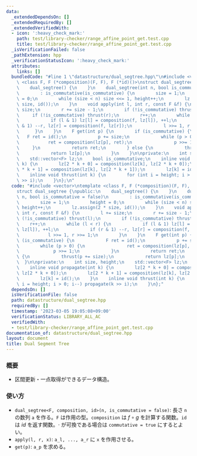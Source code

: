 ```yaml
---
data:
  _extendedDependsOn: []
  _extendedRequiredBy: []
  _extendedVerifiedWith:
  - icon: ':heavy_check_mark:'
    path: test/library-checker/range_affine_point_get.test.cpp
    title: test/library-checker/range_affine_point_get.test.cpp
  _isVerificationFailed: false
  _pathExtension: hpp
  _verificationStatusIcon: ':heavy_check_mark:'
  attributes:
    links: []
  bundledCode: "#line 1 \"datastructure/dual_segtree.hpp\"\n#include <vector>\ntemplate\
    \ <class F, F (*composition)(F, F), F (*id)()>\nstruct dual_segtree {\npublic:\n\
    \    dual_segtree() {\n    }\n    dual_segtree(int n, bool is_commutative = false)\n\
    \        : is_commutative(is_commutative) {\n        size = 1;\n        height\
    \ = 0;\n        while (size < n) size <<= 1, height++;\n        lz.assign(2 *\
    \ size, id());\n    }\n    void apply(int l, int r, const F &f) {\n        l +=\
    \ size;\n        r += size - 1;\n        if (!is_commutative) thrust(l);\n   \
    \     if (!is_commutative) thrust(r);\n        r++;\n        while (l < r) {\n\
    \            if (l & 1) lz[l] = composition(f, lz[l]), ++l;\n            if (r\
    \ & 1) --r, lz[r] = composition(f, lz[r]);\n            l >>= 1, r >>= 1;\n  \
    \      }\n    }\n    F get(int p) {\n        if (is_commutative) {\n         \
    \   F ret = id();\n            p += size;\n            while (p > 0) {\n     \
    \           ret = composition(lz[p], ret);\n                p >>= 1;\n       \
    \     }\n            return ret;\n        } else {\n            thrust(p += size);\n\
    \            return lz[p];\n        }\n    }\n\nprivate:\n    int size, height;\n\
    \    std::vector<F> lz;\n    bool is_commutative;\n    inline void propagate(int\
    \ k) {\n        lz[2 * k + 0] = composition(lz[k], lz[2 * k + 0]);\n        lz[2\
    \ * k + 1] = composition(lz[k], lz[2 * k + 1]);\n        lz[k] = id();\n    }\n\
    \    inline void thrust(int k) {\n        for (int i = height; i > 0; i--) propagate(k\
    \ >> i);\n    }\n};\n"
  code: "#include <vector>\ntemplate <class F, F (*composition)(F, F), F (*id)()>\n\
    struct dual_segtree {\npublic:\n    dual_segtree() {\n    }\n    dual_segtree(int\
    \ n, bool is_commutative = false)\n        : is_commutative(is_commutative) {\n\
    \        size = 1;\n        height = 0;\n        while (size < n) size <<= 1,\
    \ height++;\n        lz.assign(2 * size, id());\n    }\n    void apply(int l,\
    \ int r, const F &f) {\n        l += size;\n        r += size - 1;\n        if\
    \ (!is_commutative) thrust(l);\n        if (!is_commutative) thrust(r);\n    \
    \    r++;\n        while (l < r) {\n            if (l & 1) lz[l] = composition(f,\
    \ lz[l]), ++l;\n            if (r & 1) --r, lz[r] = composition(f, lz[r]);\n \
    \           l >>= 1, r >>= 1;\n        }\n    }\n    F get(int p) {\n        if\
    \ (is_commutative) {\n            F ret = id();\n            p += size;\n    \
    \        while (p > 0) {\n                ret = composition(lz[p], ret);\n   \
    \             p >>= 1;\n            }\n            return ret;\n        } else\
    \ {\n            thrust(p += size);\n            return lz[p];\n        }\n  \
    \  }\n\nprivate:\n    int size, height;\n    std::vector<F> lz;\n    bool is_commutative;\n\
    \    inline void propagate(int k) {\n        lz[2 * k + 0] = composition(lz[k],\
    \ lz[2 * k + 0]);\n        lz[2 * k + 1] = composition(lz[k], lz[2 * k + 1]);\n\
    \        lz[k] = id();\n    }\n    inline void thrust(int k) {\n        for (int\
    \ i = height; i > 0; i--) propagate(k >> i);\n    }\n};"
  dependsOn: []
  isVerificationFile: false
  path: datastructure/dual_segtree.hpp
  requiredBy: []
  timestamp: '2023-03-05 19:05:08+09:00'
  verificationStatus: LIBRARY_ALL_AC
  verifiedWith:
  - test/library-checker/range_affine_point_get.test.cpp
documentation_of: datastructure/dual_segtree.hpp
layout: document
title: Dual Segment Tree
---
```


### 概要
- 区間更新・一点取得ができるデータ構造。

### 使い方
- `dual_segtree<F, composition, id>(n, is_commutative = false)`: 長さ `n` の数列 `a` を作る。`F` は作用の型。`composition` は $f \circ g$ を計算する関数。`id` は $id$ を返す関数。$\cdot$ が可換である場合は `commutative = true` にするとよい。
- `apply(l, r, x)`: `a_l, ..., a_r` に `x` を作用させる。
- `get(p)`: `a_p` を求める。